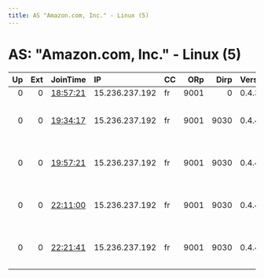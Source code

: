 ```yaml
---
title: AS "Amazon.com, Inc." - Linux (5)
---
```


# AS: "Amazon.com, Inc." - Linux (5)

|   Up |   Ext | JoinTime                                                                                            | IP             | CC   |   ORp |   Dirp | Version   | Contact                   | Nickname      |   eFamMembers |
|-----:|------:|:----------------------------------------------------------------------------------------------------|:---------------|:-----|------:|-------:|:----------|:--------------------------|:--------------|--------------:|
|    0 |     0 | [18:57:21](https://metrics.torproject.org/rs.html#details/6037CC0A28875D52EE17560E5EEB98849896D634) | 15.236.237.192 | fr   |  9001 |      0 | 0.4.3.7   | None                      | hacktheplanet |             1 |
|    0 |     0 | [19:34:17](https://metrics.torproject.org/rs.html#details/417967EFF4FAC0849F203221E92491888DE054CB) | 15.236.237.192 | fr   |  9001 |   9030 | 0.4.4.7   | thanostor AT protonmail D | Thanos        |             1 |
|    0 |     0 | [19:57:21](https://metrics.torproject.org/rs.html#details/48D7EC0D5C9F3064A793E771870EC8766C8DA490) | 15.236.237.192 | fr   |  9001 |   9030 | 0.4.4.7   | thanostor AT protonmail D | Thanos        |             1 |
|    0 |     0 | [22:11:00](https://metrics.torproject.org/rs.html#details/57D287DD563912C4C528615EDF3CAA4D7DFBC43A) | 15.236.237.192 | fr   |  9001 |   9030 | 0.4.4.7   | thanostor AT protonmail D | Thanos        |             1 |
|    0 |     0 | [22:21:41](https://metrics.torproject.org/rs.html#details/1BBFA800EC038A845B85F545F0DE770024DE595B) | 15.236.237.192 | fr   |  9001 |   9030 | 0.4.4.7   | thanostor AT protonmail D | Thanos        |             1 |
